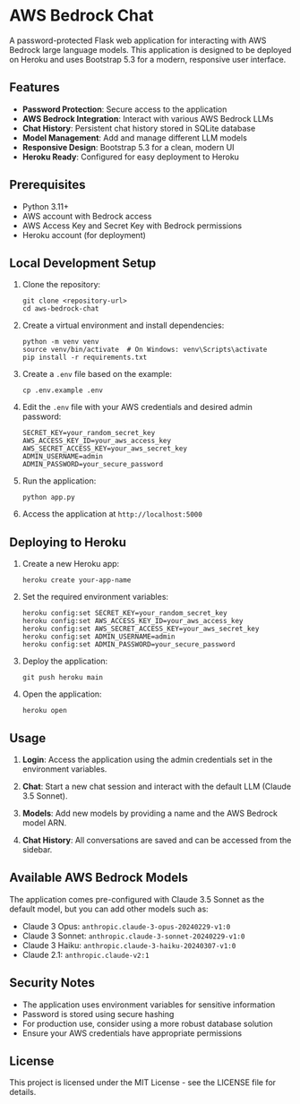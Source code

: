 # AWS Bedrock Chat

A password-protected Flask web application for interacting with AWS Bedrock large language models. This application is designed to be deployed on Heroku and uses Bootstrap 5.3 for a modern, responsive user interface.

## Features

- **Password Protection**: Secure access to the application
- **AWS Bedrock Integration**: Interact with various AWS Bedrock LLMs
- **Chat History**: Persistent chat history stored in SQLite database
- **Model Management**: Add and manage different LLM models
- **Responsive Design**: Bootstrap 5.3 for a clean, modern UI
- **Heroku Ready**: Configured for easy deployment to Heroku

## Prerequisites

- Python 3.11+
- AWS account with Bedrock access
- AWS Access Key and Secret Key with Bedrock permissions
- Heroku account (for deployment)

## Local Development Setup

1. Clone the repository:
   ```
   git clone <repository-url>
   cd aws-bedrock-chat
   ```

2. Create a virtual environment and install dependencies:
   ```
   python -m venv venv
   source venv/bin/activate  # On Windows: venv\Scripts\activate
   pip install -r requirements.txt
   ```

3. Create a `.env` file based on the example:
   ```
   cp .env.example .env
   ```

4. Edit the `.env` file with your AWS credentials and desired admin password:
   ```
   SECRET_KEY=your_random_secret_key
   AWS_ACCESS_KEY_ID=your_aws_access_key
   AWS_SECRET_ACCESS_KEY=your_aws_secret_key
   ADMIN_USERNAME=admin
   ADMIN_PASSWORD=your_secure_password
   ```

5. Run the application:
   ```
   python app.py
   ```

6. Access the application at `http://localhost:5000`

## Deploying to Heroku

1. Create a new Heroku app:
   ```
   heroku create your-app-name
   ```

2. Set the required environment variables:
   ```
   heroku config:set SECRET_KEY=your_random_secret_key
   heroku config:set AWS_ACCESS_KEY_ID=your_aws_access_key
   heroku config:set AWS_SECRET_ACCESS_KEY=your_aws_secret_key
   heroku config:set ADMIN_USERNAME=admin
   heroku config:set ADMIN_PASSWORD=your_secure_password
   ```

3. Deploy the application:
   ```
   git push heroku main
   ```

4. Open the application:
   ```
   heroku open
   ```

## Usage

1. **Login**: Access the application using the admin credentials set in the environment variables.

2. **Chat**: Start a new chat session and interact with the default LLM (Claude 3.5 Sonnet).

3. **Models**: Add new models by providing a name and the AWS Bedrock model ARN.

4. **Chat History**: All conversations are saved and can be accessed from the sidebar.

## Available AWS Bedrock Models

The application comes pre-configured with Claude 3.5 Sonnet as the default model, but you can add other models such as:

- Claude 3 Opus: `anthropic.claude-3-opus-20240229-v1:0`
- Claude 3 Sonnet: `anthropic.claude-3-sonnet-20240229-v1:0`
- Claude 3 Haiku: `anthropic.claude-3-haiku-20240307-v1:0`
- Claude 2.1: `anthropic.claude-v2:1`

## Security Notes

- The application uses environment variables for sensitive information
- Password is stored using secure hashing
- For production use, consider using a more robust database solution
- Ensure your AWS credentials have appropriate permissions

## License

This project is licensed under the MIT License - see the LICENSE file for details.
